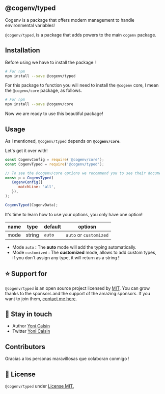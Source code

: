 ## @cogenv/typed

Cogenv is a package that offers modern management to handle environmental variables!

`@cogenv/typed`, is a package that adds powers to the main `cogenv` package.

## Installation

Before using we have to install the package !

```bash
# For npm
npm install --save @cogenv/typed
```

For this package to function you will need to install the `@cogenv` core, I mean the `@cogenv/core` package, as follows.

```bash
# For npm
npm install --save @cogenv/core
```

Now we are ready to use this beautiful package!

## Usage

As I mentioned, `@cogenv/typed` depends on **`@cogenv/core`**.

Let's get it over with!

```js
const CogenvConfig = require('@cogenv/core');
const CogenvTyped = require('@cogenv/typed');

// To see the @cogenv/core options we recommend you to see their documentation !
const p = CogenvTyped(
   CogenvConfig({
      matchLine: 'all',
   }),
);

CogenvTyped(CogenvData);
```

It's time to learn how to use your options, you only have one option!

| name | type   | default | optiosn                |
| ---- | ------ | ------- | ---------------------- |
| mode | string | `auto`  | `auto` or `customized` |

-  Mode `auto` : The **auto** mode will add the typing automatically.
-  Mode `customized` : The **customized** mode, allows to add custom types, if you don't assign any type, it will return as a string !

## ⭐ Support for

`@cogenv/typed` is an open source project licensed by [MIT](LICENSE). You can grow thanks to the sponsors and the support of the amazing sponsors. If you want to join them, [contact me here](mailto:helloyonicb@gmail.com).

## 🎩 Stay in touch

-  Author [Yoni Calsin](https://github.com/yoicalsin)
-  Twitter [Yoni Calsin](https://twitter.com/yoicalsin)

## Contributors

Gracias a los personas maravillosas que colaboran conmigo !

## 📜 License

`@cogenv/typed` under [License MIT.](LICENSE)
